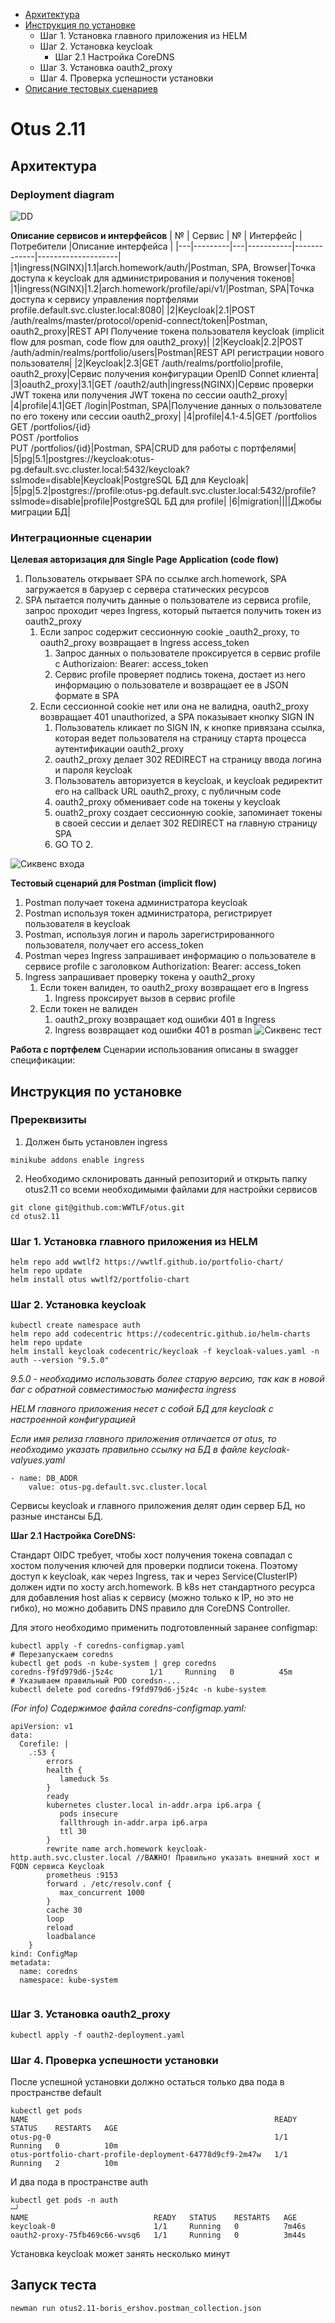 * [Архитектура](#Архитектура)
* [Инструкция по установке](#Инструкция-по-установке)
    + Шаг 1. Установка главного приложения из HELM
    + Шаг 2. Установка keycloak
        + Шаг 2.1 Настройка CoreDNS
    + Шаг 3. Установка oauth2_proxy
    + Шаг 4. Проверка успешности установки
* [Описание тестовых сценариев](#Описание-тестовых-сценариев)

# Otus 2.11 

## Архитектура

### Deployment diagram ###
![DD](images/portfolio.png)


**Описание сервисов и интерфейсов**
| № | Сервис | № | Интерфейс | Потребители |Описание интерфейса |
|---|---------|---|-----------|-------------|--------------------|
|1|ingress(NGINX)|1.1|arch.homework/auth/|Postman, SPA, Browser|Точка доступа к keycloak для администрирования и получения токенов|
|1|ingress(NGINX)|1.2|arch.homework/profile/api/v1/|Postman, SPA|Точка доступа к сервису управления портфелями profile.default.svc.cluster.local:8080|
|2|Keycloak|2.1|POST /auth/realms/master/protocol/openid-connect/token|Postman, oauth2_proxy|REST API Получение токена пользователя keycloak (implicit flow для posman, code flow  для oauth2_proxy)|
|2|Keycloak|2.2|POST /auth/admin/realms/portfolio/users|Postman|REST API регистрации нового пользователя|
|2|Keycloak|2.3|GET /auth/realms/portfolio|profile, oauth2_proxy|Сервис получения конфигурации  OpenID Connet клиента|
|3|oauth2_proxy|3.1|GET /oauth2/auth|ingress(NGINX)|Сервис проверки  JWT  токена или получения JWT токена по сессии oauth2_proxy|
|4|profile|4.1|GET /login|Postman, SPA|Получение данных о пользователе по его токену или сессии oauth2_proxy|
|4|profile|4.1-4.5|GET /portfolios<br/>GET /portfolios/{id}<br/>POST /portfolios<br/>PUT /portfolios/{id}|Postman, SPA|CRUD для работы с портфелями|
|5|pg|5.1|postgres://keycloak:otus-pg.default.svc.cluster.local:5432/keycloak?sslmode=disable|Keycloak|PostgreSQL БД для Keycloak|
|5|pg|5.2|postgres://profile:otus-pg.default.svc.cluster.local:5432/profile?sslmode=disable|profile|PostgreSQL БД для profile|
|6|migration||||Джобы миграции БД|

### Интеграционные сценарии ###

**Целевая авторизация для Single Page Application (code flow)**


1. Пользователь открывает SPA по ссылке arch.homework, SPA загружается в барузер с сервера статических ресурсов
2. SPA пытается получить данные о пользователе из сервиса profile, запрос проходит через Ingress, который пытается получить токен из oauth2_proxy
    1. Если запрос содержит сессионную cookie _oauth2_proxy, то oauth2_proxy возвращает в Ingress access_token
        1. Запрос данных о пользователе проксируется в сервис profile c Authorizaion: Bearer: access_token
        2. Сервис profile проверяет подпись токена, достает из него информацию о пользователе и возвращает ее в JSON формате в SPA
    2. Если сессионной cookie нет или она не валидна, oauth2_proxy возвращает 401 unauthorized, а SPA показывает кнопку SIGN IN
        1. Пользователь кликает по SIGN IN, к кнопке привязана ссылка, которая ведет пользователя на страницу старта процесса аутентификации oauth2_proxy
        2. oauth2_proxy делает 302 REDIRECT на страницу ввода логина и пароля keycloak
        3. Пользователь авторизуется в keycloak, и keycloak редиректит его на callback URL oauth2_proxy, с публичным code
        4. oauth2_proxy обменивает code на токены у keycloak
        5. ouath2_proxy создает сессионную cookie, запоминает токены в своей сессии и делает 302 REDIRECT на главную страницу SPA
        6. GO TO 2.
 

![Сиквенс входа](out/uml/auth_goal/auth_goal.png)

**Тестовый сценарий для Postman (implicit flow)**
1. Postman получает токена администратора keycloak
2. Postman используя токен администратора, регистрирует пользователя в keycloak
3. Postman, используя логин и пароль зарегистрированного пользователя, получает его access_token
4. Postman через Ingress запрашивает информацию о пользователе в сервисе profile c заголовком Authorization: Bearer: access_token
5. Ingress запрашивает проверку токена у oauth2_proxy
    1. Если токен валиден, то oauth2_proxy возвращает его в Ingress
        1. Ingress проксирует вызов в сервис profile
    2. Если токен не валиден
        1. oauth2_proxy возвращает код ошибки 401 в Ingress
        2. Ingress возвращает код ошибки 401 в posman
![Сиквенс тест](out/uml/auth_test/auth_test.png)


**Работа с портфелем**
Сценарии использования описаны в swagger спецификации: 

## Инструкция по установке

### Пререквизиты

1. Должен быть установлен ingress

```
minikube addons enable ingress
```

2. Необходимо склонировать данный репозиторий и открыть папку otus2.11 со всеми необходимыми файлами для настройки сервисов

```
git clone git@github.com:WWTLF/otus.git
cd otus2.11
```

### Шаг 1. Установка главного приложения из HELM

```
helm repo add wwtlf2 https://wwtlf.github.io/portfolio-chart/
helm repo update
helm install otus wwtlf2/portfolio-chart
```

### Шаг 2. Установка keycloak

```
kubectl create namespace auth
helm repo add codecentric https://codecentric.github.io/helm-charts
helm repo update
helm install keycloak codecentric/keycloak -f keycloak-values.yaml -n auth --version "9.5.0"
```
*9.5.0 - необходимо использовать более старую версию, так как в новой баг с обратной совместимостью манифеста ingress*

*HELM главного приложения несет с собой БД для keycloak с настроенной конфигурацией*

*Если имя релиза главного приложения отличается от otus, то необходимо указать правильно ссылку на БД в файле keycloak-valyues.yaml*
```
- name: DB_ADDR
    value: otus-pg.default.svc.cluster.local
```
Сервисы keycloak и главного приложения делят один сервер БД, но разные инстансы БД. 


**Шаг 2.1 Настройка CoreDNS:**

Стандарт OIDC требует, чтобы хост получения токена совпадал с хостом получения ключей для проверки подписи токена. Поэтому доступ к keycloak, как через Ingress, так и через Service(ClusterIP) должен идти по хосту arch.homework. В k8s нет стандартного ресурса для добавления host alias к сервису (можно только к IP, но это не гибко), но можно добавить DNS правило для CoreDNS Controller. 

Для этого необходимо применить подготовленный заранее configmap:
```
kubectl apply -f coredns-configmap.yaml
# Перезапускаем coredns
kubectl get pods -n kube-system | grep coredns
coredns-f9fd979d6-j5z4c        1/1     Running   0          45m
# Указываем правильный POD coredsn-...
kubectl delete pod coredns-f9fd979d6-j5z4c -n kube-system
```

*(For info) Содержимое файла coredns-configmap.yaml:*
```
apiVersion: v1
data:
  Corefile: |
    .:53 {
        errors
        health {
           lameduck 5s
        }
        ready
        kubernetes cluster.local in-addr.arpa ip6.arpa {
           pods insecure
           fallthrough in-addr.arpa ip6.arpa
           ttl 30
        }
        rewrite name arch.homework keycloak-http.auth.svc.cluster.local //ВАЖНО! Правильно указать внешний хост и FQDN сервиса Keycloak
        prometheus :9153
        forward . /etc/resolv.conf {
           max_concurrent 1000
        }
        cache 30
        loop
        reload
        loadbalance
    }
kind: ConfigMap
metadata:
  name: coredns
  namespace: kube-system
  
```

### Шаг 3. Установка oauth2_proxy

```
kubectl apply -f oauth2-deployment.yaml
```

### Шаг 4. Проверка успешности установки
После успешной установки должно остаться только два пода в пространстве default
```
kubectl get pods
NAME                                                       READY   STATUS    RESTARTS   AGE
otus-pg-0                                                  1/1     Running   0          10m
otus-portfolio-chart-profile-deployment-64778d9cf9-2m47w   1/1     Running   2          10m
```

И два пода в пространстве auth

```
kubectl get pods -n auth                                                                                                              ─╯
NAME                            READY   STATUS    RESTARTS   AGE
keycloak-0                      1/1     Running   0          7m46s
oauth2-proxy-75fb469c66-wvsq6   1/1     Running   0          3m44s
```
Установка keycloak может занять несколько минут

## Запуск теста
```
newman run otus2.11-boris_ershov.postman_collection.json
```

